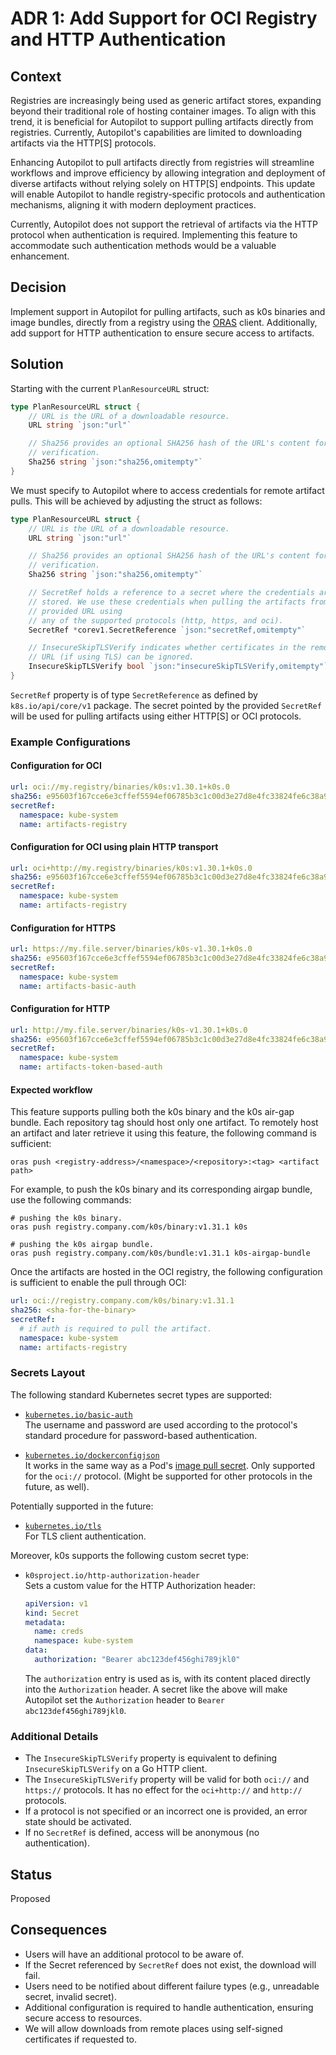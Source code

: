 # ADR 1: Add Support for OCI Registry and HTTP Authentication

## Context

Registries are increasingly being used as generic artifact stores, expanding
beyond their traditional role of hosting container images. To align with this
trend, it is beneficial for Autopilot to support pulling artifacts directly
from registries. Currently, Autopilot's capabilities are limited to downloading
artifacts via the HTTP\[S\] protocols.

Enhancing Autopilot to pull artifacts directly from registries will streamline
workflows and improve efficiency by allowing integration and deployment of
diverse artifacts without relying solely on HTTP\[S\] endpoints. This update
will enable Autopilot to handle registry-specific protocols and authentication
mechanisms, aligning it with modern deployment practices.

Currently, Autopilot does not support the retrieval of artifacts via the HTTP
protocol when authentication is required. Implementing this feature to
accommodate such authentication methods would be a valuable enhancement.

## Decision

Implement support in Autopilot for pulling artifacts, such as k0s binaries and
image bundles, directly from a registry using the
[ORAS](https://oras.land/docs/) client. Additionally, add support for HTTP
authentication to ensure secure access to artifacts.

## Solution

Starting with the current `PlanResourceURL` struct:

```go
type PlanResourceURL struct {
	// URL is the URL of a downloadable resource.
	URL string `json:"url"`

	// Sha256 provides an optional SHA256 hash of the URL's content for
	// verification.
	Sha256 string `json:"sha256,omitempty"`
}
```

We must specify to Autopilot where to access credentials for remote artifact
pulls. This will be achieved by adjusting the struct as follows:

```go
type PlanResourceURL struct {
	// URL is the URL of a downloadable resource.
	URL string `json:"url"`

	// Sha256 provides an optional SHA256 hash of the URL's content for
	// verification.
	Sha256 string `json:"sha256,omitempty"`

	// SecretRef holds a reference to a secret where the credentials are
	// stored. We use these credentials when pulling the artifacts from the
	// provided URL using
	// any of the supported protocols (http, https, and oci).
	SecretRef *corev1.SecretReference `json:"secretRef,omitempty"`

	// InsecureSkipTLSVerify indicates whether certificates in the remote
	// URL (if using TLS) can be ignored.
	InsecureSkipTLSVerify bool `json:"insecureSkipTLSVerify,omitempty"`
}
```

`SecretRef` property is of type `SecretReference` as defined by
`k8s.io/api/core/v1` package. The secret pointed by the provided `SecretRef`
will be used for pulling artifacts using either HTTP\[S\] or OCI protocols.

### Example Configurations

#### Configuration for OCI

```yaml
url: oci://my.registry/binaries/k0s:v1.30.1+k0s.0
sha256: e95603f167cce6e3cffef5594ef06785b3c1c00d3e27d8e4fc33824fe6c38a99
secretRef:
  namespace: kube-system
  name: artifacts-registry
```

#### Configuration for OCI using plain HTTP transport

```yaml
url: oci+http://my.registry/binaries/k0s:v1.30.1+k0s.0
sha256: e95603f167cce6e3cffef5594ef06785b3c1c00d3e27d8e4fc33824fe6c38a99
secretRef:
  namespace: kube-system
  name: artifacts-registry
```

#### Configuration for HTTPS

```yaml
url: https://my.file.server/binaries/k0s-v1.30.1+k0s.0
sha256: e95603f167cce6e3cffef5594ef06785b3c1c00d3e27d8e4fc33824fe6c38a99
secretRef:
  namespace: kube-system
  name: artifacts-basic-auth
```

#### Configuration for HTTP

```yaml
url: http://my.file.server/binaries/k0s-v1.30.1+k0s.0
sha256: e95603f167cce6e3cffef5594ef06785b3c1c00d3e27d8e4fc33824fe6c38a99
secretRef:
  namespace: kube-system
  name: artifacts-token-based-auth
```

#### Expected workflow

This feature supports pulling both the k0s binary and the k0s air-gap bundle.
Each repository tag should host only one artifact. To remotely host an artifact
and later retrieve it using this feature, the following command is sufficient:

```
oras push <registry-address>/<namespace>/<repository>:<tag> <artifact path>
```

For example, to push the k0s binary and its corresponding airgap bundle, use
the following commands:

```
# pushing the k0s binary.
oras push registry.company.com/k0s/binary:v1.31.1 k0s

# pushing the k0s airgap bundle.
oras push registry.company.com/k0s/bundle:v1.31.1 k0s-airgap-bundle
```

Once the artifacts are hosted in the OCI registry, the following configuration
is sufficient to enable the pull through OCI:

```yaml
url: oci://registry.company.com/k0s/binary:v1.31.1
sha256: <sha-for-the-binary>
secretRef:
  # if auth is required to pull the artifact.
  namespace: kube-system
  name: artifacts-registry
```

### Secrets Layout

The following standard Kubernetes secret types are supported:

- [`kubernetes.io/basic-auth`](https://kubernetes.io/docs/concepts/configuration/secret/#basic-authentication-secret)<br>
  The username and password are used according to the protocol's standard
  procedure for password-based authentication.

- [`kubernetes.io/dockerconfigjson`](https://kubernetes.io/docs/concepts/configuration/secret/#docker-config-secrets)<br>
   It works in the same way as a Pod's [image pull secret]. Only supported for
  the `oci://` protocol. (Might be supported for other protocols in the future,
  as well).

[image pull secret]: https://kubernetes.io/docs/tasks/configure-pod-container/pull-image-private-registry/

Potentially supported in the future:

- [`kubernetes.io/tls`](https://kubernetes.io/docs/concepts/configuration/secret/#tls-secrets)<br>
  For TLS client authentication.

Moreover, k0s supports the following custom secret type:

- `k0sproject.io/http-authorization-header`<br>
  Sets a custom value for the HTTP Authorization header:

  ```yaml
  apiVersion: v1
  kind: Secret
  metadata:
    name: creds
    namespace: kube-system
  data:
    authorization: "Bearer abc123def456ghi789jkl0"
  ```

  The `authorization` entry is used as is, with its content placed directly into
  the `Authorization` header. A secret like the above will make Autopilot set
  the `Authorization` header to `Bearer abc123def456ghi789jkl0`.

### Additional Details

- The `InsecureSkipTLSVerify` property is equivalent to defining
  `InsecureSkipTLSVerify` on a Go HTTP client.
- The `InsecureSkipTLSVerify` property will be valid for both `oci://` and
  `https://` protocols. It has no effect for the `oci+http://` and `http://`
  protocols.
- If a protocol is not specified or an incorrect one is provided, an error
  state should be activated.
- If no `SecretRef` is defined, access will be anonymous (no authentication).

## Status

Proposed

## Consequences

- Users will have an additional protocol to be aware of.
- If the Secret referenced by `SecretRef` does not exist, the download will
  fail.
- Users need to be notified about different failure types (e.g., unreadable
  secret, invalid secret).
- Additional configuration is required to handle authentication, ensuring
  secure access to resources.
- We will allow downloads from remote places using self-signed certificates if
  requested to.
